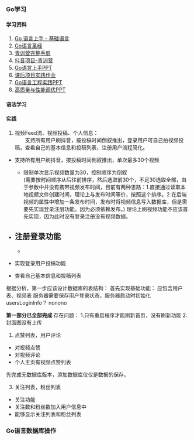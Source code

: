 ### Go学习
#### 学习资料
1. [Go 语言上手 - 基础语言](https://juejin.cn/post/7093721879462019102)
2. [Go语言圣经](https://books.studygolang.com/gopl-zh/)
3. [青训营完整手册](https://bytedance.feishu.cn/docs/doccnFRB1TXYJPK6yprPETHLXgd#q8ZYps)
4. [抖音项目-青训营](https://bytedance.feishu.cn/docx/doxcnbgkMy2J0Y3E6ihqrvtHXPg)
5. [Go语言上手PPT](https://bytedance.feishu.cn/file/boxcnQnHXuDOdzd8CqVid7nQLmg)
6. [课后项目实践作业](https://juejin.cn/post/7094452391101071367/)
7. [Go语言工程实践PPT](https://bytedance.feishu.cn/file/boxcnRmlw9MjbtAMBnOW44y8dZd?hash=7cfc75acc80372c08463b622df90a4b5)
8. [高质量与性能调优PPT](https://bytedance.feishu.cn/file/boxcnqqWtT0xgWAIMGWVs7wM6fd?hash=ab6bfba21a54c52073c7341ecb3ab470)

#### 语法学习


#### 实践
1. 视频Feed流、视频投稿、个人信息：   
&emsp;&emsp;支持所有用户刷抖音，按投稿时间倒叙推出，登录用户可自己拍视频投稿，查看自己的基本信息和投稿列表，注册用户流程简化。
- 支持所有用户刷抖音，按投稿时间倒叙推出，单次最多30个视频
  - 限制单次显示视频数量为30，控制顺序为倒叙  
  (需要按时间顺序从后往前排序，然后选取前30个，不足30选取全部，由于参数中并没有携带视频发布时间，目前有两种思路：1.直接通过读取本地视频文件创建时间，理论上与发布时间等价，按照这个排序。2.在后端视频的属性中增加一条发布时间，发布时将视频信息写入数据库，但是需要先实现登录注册功能，因为必须依赖发布。) 理论上刷视频功能不应该首先实现，因为此时没有登录注册没有视频数据。
- 注册登录功能  
  - 
  - 
  
- 实现登录用户投稿功能
- 查看自己基本信息和投稿列表

根据分析，第一步应该设计数据库的表结构：
首先实现基础功能：
应包含用户表、视频表
服务器需要保存用户登录状态，服务器启动时初始化usersLoginInfo？ nonono

**第一部分已全部完成**
存在问题： 1.只有重启程序才能刷新首页，没有刷新功能 2.封面图没有上传


1. 点赞列表，用户评论
- 对视频点赞
- 对视频评论
- 个人主页有视频点赞列表

先完成无数据库版本，添加数据库仅仅是数据的保存。

3. 关注列表，粉丝列表
- 关注功能
- 关注数和粉丝数加入用户信息中
- 能够显示关注列表和粉丝列表



### Go语言数据库操作

